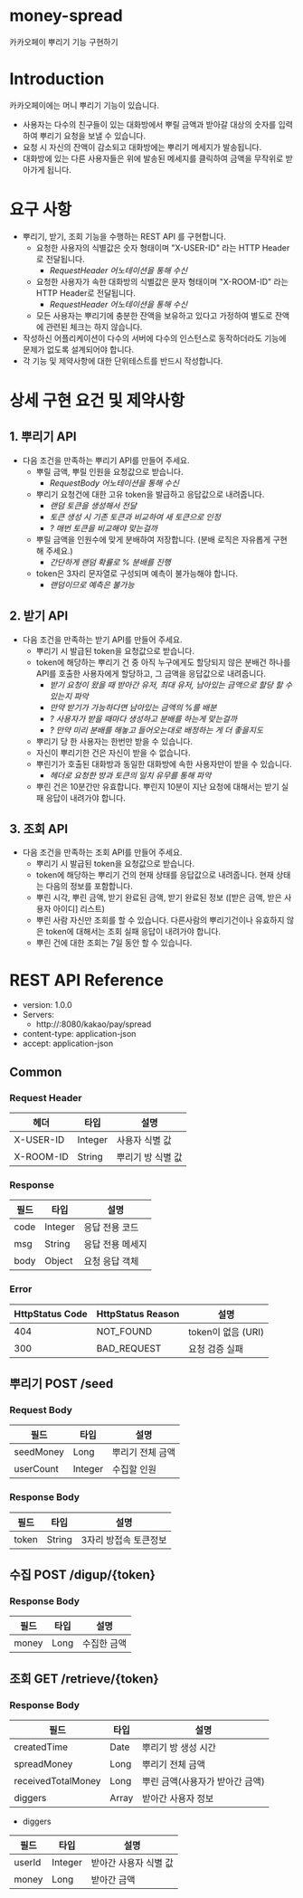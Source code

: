 # money-spread
카카오페이 뿌리기 기능 구현하기

# Introduction
카카오페이에는 머니 뿌리기 기능이 있습니다.
* 사용자는 다수의 친구들이 있는 대화방에서 뿌릴 금액과 받아갈 대상의 숫자를 입력하여 뿌리기 요청을 보낼 수 있습니다.
* 요청 시 자신의 잔액이 감소되고 대화방에는 뿌리기 메세지가 발송됩니다.
* 대화방에 있는 다른 사용자들은 위에 발송된 메세지를 클릭하여 금액을 무작위로 받아가게 됩니다.

# 요구 사항
* 뿌리기, 받기, 조회 기능을 수행하는 REST API 를 구현합니다.
    * 요청한 사용자의 식별값은 숫자 형태이며 "X-USER-ID" 라는 HTTP Header로 전달됩니다.
        - *RequestHeader 어노테이션을 통해 수신*
    * 요청한 사용자가 속한 대화방의 식별값은 문자 형태이며 "X-ROOM-ID" 라는 HTTP Header로 전달됩니다.
        - *RequestHeader 어노테이션을 통해 수신*
    * 모든 사용자는 뿌리기에 충분한 잔액을 보유하고 있다고 가정하여 별도로 잔액에 관련된 체크는 하지 않습니다.
* 작성하신 어플리케이션이 다수의 서버에 다수의 인스턴스로 동작하더라도 기능에 문제가 없도록 설계되어야 합니다.
* 각 기능 및 제약사항에 대한 단위테스트를 반드시 작성합니다.

# 상세 구현 요건 및 제약사항
## 1. 뿌리기 API
* 다음 조건을 만족하는 뿌리기 API를 만들어 주세요.
    * 뿌릴 금액, 뿌릴 인원을 요청값으로 받습니다.
        - *RequestBody 어노테이션을 통해 수신*
    * 뿌리기 요청건에 대한 고유 token을 발급하고 응답값으로 내려줍니다.
        - *랜덤 토큰을 생성해서 전달*
        - *토큰 생성 시 기존 토큰과 비교하여 새 토큰으로 인정*
        - *? 매번 토큰을 비교해야 맞는걸까*
    * 뿌릴 금액을 인원수에 맞게 분배하여 저장합니다. (분배 로직은 자유롭게 구현해 주세요.)
        - *간단하게 랜덤 확률로 % 분배를 진행*
    * token은 3자리 문자열로 구성되며 예측이 불가능해야 합니다.
        - *랜덤이므로 예측은 불가능*
    
## 2. 받기 API
* 다음 조건을 만족하는 받기 API를 만들어 주세요.
    * 뿌리기 시 발급된 token을 요청값으로 받습니다.
    * token에 해당하는 뿌리기 건 중 아직 누구에게도 할당되지 않은 분배건 하나를 API를 호출한 사용자에게 할당하고, 그 금액을 응답값으로 내려줍니다.
        - *받기 요청이 왔을 때 받아간 유저, 최대 유저, 남아있는 금액으로 할당 할 수 있는지 파악*
        - *만약 받기가 가능하다면 남아있는 금액의 %를 배분*
        - *? 사용자가 받을 때마다 생성하고 분배를 하는게 맞는걸까*
        - *? 만약 미리 분배를 해놓고 들어오는대로 배정하는 게 더 좋을지도*
    * 뿌리기 당 한 사용자는 한번만 받을 수 있습니다.
    * 자신이 뿌리기한 건은 자신이 받을 수 없습니다.
    * 뿌린기가 호출된 대화방과 동일한 대화방에 속한 사용자만이 받을 수 있습니다.
        - *헤더로 요청한 방과 토큰의 일치 유무를 통해 파악*
    * 뿌린 건은 10분간만 유효합니다. 뿌린지 10분이 지난 요청에 대해서는 받기 실패 응답이 내려가야 합니다.

## 3. 조회 API
* 다음 조건을 만족하는 조회 API를 만들어 주세요.
    * 뿌리기 시 발급된 token을 요청값으로 받습니다.
    * token에 해당하는 뿌리기 건의 현재 상태를 응답값으로 내려줍니다. 현재 상태는 다음의 정보를 포함합니다.
    * 뿌린 시각, 뿌린 금액, 받기 완료된 금액, 받기 완료된 정보 ([받은 금액, 받은 사용자 아이디] 리스트)
    * 뿌린 사람 자신만 조회를 할 수 있습니다. 다른사람의 뿌리기건이나 유효하지 않은 token에 대해서는 조회 실패 응답이 내려가야 합니다.
    * 뿌린 건에 대한 조회는 7일 동안 할 수 있습니다.
    
# REST API Reference
* version: 1.0.0
* Servers:
    * http://<host>:8080/kakao/pay/spread
* content-type: application-json
* accept: application-json

## Common
### Request Header
|헤더|타입|설명|
|---|---|---|
|X-USER-ID|Integer|사용자 식별 값|
|X-ROOM-ID|String|뿌리기 방 식별 값|

### Response
|필드|타입|설명|
|---|---|---|
|code|Integer|응답 전용 코드|
|msg|String|응답 전용 메세지|
|body|Object|요청 응답 객체|

### Error
|HttpStatus Code|HttpStatus Reason|설명|
|---|---|---|
|404|NOT_FOUND|token이 없음 (URI)|
|300|BAD_REQUEST|요청 검증 실패|

## 뿌리기 POST /seed
### Request Body
|필드|타입|설명|
|---|---|---|
|seedMoney|Long|뿌리기 전체 금액|
|userCount|Integer|수집할 인원|

### Response Body
|필드|타입|설명|
|---|---|---|
|token|String|3자리 방접속 토큰정보|

## 수집 POST /digup/{token}
### Response Body
|필드|타입|설명|
|---|---|---|
|money|Long|수집한 금액|

## 조회 GET /retrieve/{token}
### Response Body
|필드|타입|설명|
|---|---|---|
|createdTime|Date|뿌리기 방 생성 시간|
|spreadMoney|Long|뿌리기 전체 금액|
|receivedTotalMoney|Long|뿌린 금액(사용자가 받아간 금액)|
|diggers|Array|받아간 사용자 정보|

* diggers

|필드|타입|설명|
|---|---|---|
|userId|Integer|받아간 사용자 식별 값|
|money|Long|받아간 금액|